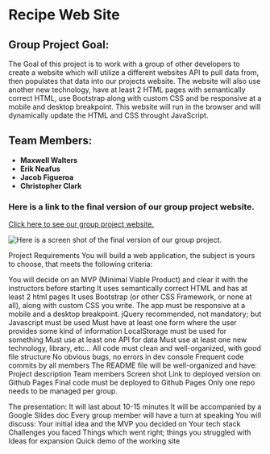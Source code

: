 # Recipe Web Site

## Group Project Goal:

The Goal of this project is to work with a group of other developers to create a website which will utilize a different websites API to pull data from, then populates that data into our projects website. The website will also use another new technology, have at least 2 HTML pages with semantically correct HTML, use Bootstrap along with custom CSS and be responsive at a mobile and desktop breakpoint.   This website will run in the browser and will dynamically update the HTML and CSS throught JavaScript. 

## Team Members:

* **Maxwell Walters**
* **Erik Neafus**
* **Jacob Figueroa**
* **Christopher Clark**

### Here is a link to the final version of our group project website.

[Click here to see our group project website.](https://christopherrclark.github.io/work-day-scheduler/)

![Here is a screen shot of the final version of our group project.](./assets/images/Screenshot_20230111_084013.png)


Project Requirements
You will build a web application, the subject is yours to choose, that meets the following criteria:

You will decide on an MVP (Minimal Viable Product) and clear it with the instructors before starting
It uses semantically correct HTML and has at least 2 html pages 
It uses Bootstrap (or other CSS Framework, or none at all), along with custom CSS you write. The app must be responsive at a mobile and a desktop breakpoint.
jQuery recommended, not mandatory; but Javascript must be used 
Must have at least one form where the user provides some kind of information 
LocalStorage must be used for something
Must use at least one API for data 
Must use at least one new technology, library, etc...
All code must clean and well-organized, with good file structure 
No obvious bugs, no errors in dev console
Frequent code commits by all members 
The README file will be well-organized and have:
Project description
Team members 
Screen shot 
Link to deployed version on Github Pages 
Final code must be deployed to Github Pages 
Only one repo needs to be managed per group. 

The presentation:
It will last about 10-15 minutes
It will be accompanied by a Google Slides doc 
Every group member will have a turn at speaking
You will discuss:
Your initial idea and the MVP you decided on
Your tech stack
Challenges you faced 
Things which went right; things you struggled with 
Ideas for expansion
Quick demo of the working site

